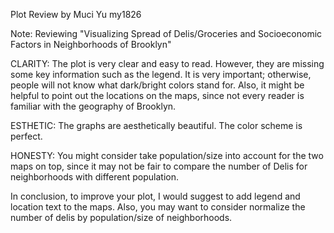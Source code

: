 Plot Review by Muci Yu my1826

Note: Reviewing "Visualizing Spread of Delis/Groceries and Socioeconomic Factors in Neighborhoods of Brooklyn"

CLARITY: The plot is very clear and easy to read. However, they are missing some key information such as the legend. It is very important; otherwise, people will not know what dark/bright colors stand for. Also, it might be helpful to point out the locations on the maps, since not every reader is familiar with the geography of Brooklyn.

ESTHETIC: The graphs are aesthetically beautiful. The color scheme is perfect.

HONESTY: You might consider take population/size into account for the two maps on top, since it may not be fair to compare the number of Delis for neighborhoods with different population. 

In conclusion, to improve your plot, I would suggest to add legend and location text to the maps. Also, you may want to consider normalize the number of delis by population/size of neighborhoods.